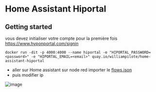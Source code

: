 # Home Assistant Hiportal



## Getting started
vous devez initialiser votre compte pour la première fois
https://www.hyponportal.com/signin

```
docker run -dit -p 4000:4000 --name hiportal -e "HIPORTAL_PASSWORD=<password>" -e "HIPORTAL_EMAIL=<email>" quay.io/williampilote/home-assistant-hiportal 
```
- aller sur Home assistant sur node red importer le [flows.json](https://github.com/Williampilote/home-assistant-hiportal/blob/main/flows.json)
- puis modifier ip 

![image](https://github.com/Williampilote/home-assistant-hiportal/assets/57291065/66b1bf3f-2df3-4d9d-9551-0a94578866db)
